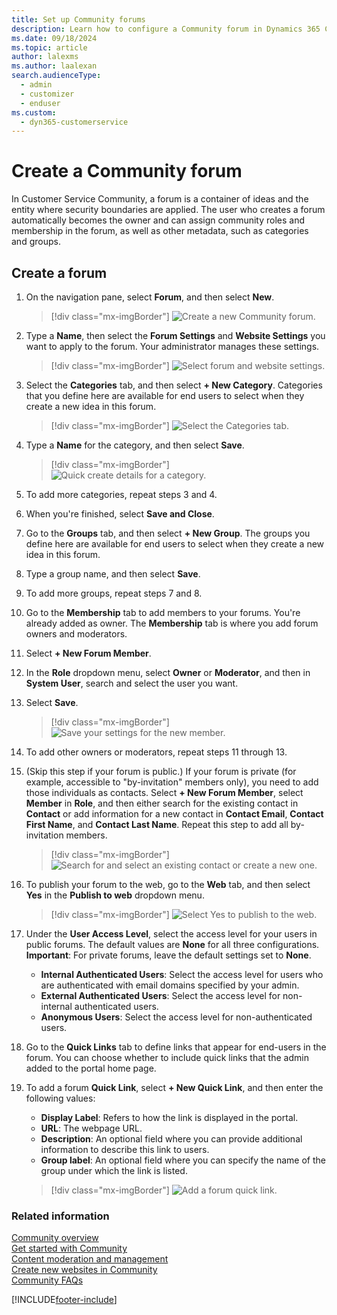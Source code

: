 ```yaml
---
title: Set up Community forums
description: Learn how to configure a Community forum in Dynamics 365 Customer Service.
ms.date: 09/18/2024
ms.topic: article
author: lalexms
ms.author: laalexan
search.audienceType: 
  - admin
  - customizer
  - enduser
ms.custom: 
  - dyn365-customerservice
---
```


# Create a Community forum

In Customer Service Community, a forum is a container of ideas and the entity where security boundaries are applied. The user who creates a forum automatically becomes the owner and can assign community roles and membership in the forum, as well as other metadata, such as categories and groups.

## Create a forum

1.	On the navigation pane, select **Forum**, and then select **New**.
     > [!div class="mx-imgBorder"] 
     > ![Create a new Community forum.](../media/community-create-new-forum.png)

1.	Type a **Name**, then select the **Forum Settings** and **Website Settings** you want to apply to the forum. Your administrator manages these settings.
   
     > [!div class="mx-imgBorder"] 
     > ![Select forum and website settings.](../media/community-new-forum-details.png)
     
1.	Select the **Categories** tab, and then select **+ New Category**. Categories that you define here are available for end users to select when they create a new idea in this forum.
   
     > [!div class="mx-imgBorder"] 
     > ![Select the Categories tab.](../media/community-categories-tab.png)
     
1.	Type a **Name** for the category, and then select **Save**.

  	 > [!div class="mx-imgBorder"] 
     > ![Quick create details for a category.](../media/community-quick-create-category.png)
    
1.	To add more categories, repeat steps 3 and 4.

1.	When you're finished, select **Save and Close**.

1.	Go to the **Groups** tab, and then select **+ New Group**. The groups you define here are available for end users to select when they create a new idea in this forum.

1.	Type a group name, and then select **Save**.

1.	To add more groups, repeat steps 7 and 8.

1.	Go to the **Membership** tab to add members to your forums. You're already added as owner. The **Membership** tab is where you add forum owners and moderators.

1.	Select **+ New Forum Member**.
    
1.	In the **Role** dropdown menu, select **Owner** or **Moderator**, and then in **System User**, search and select the user you want.

1.	Select **Save**.
     > [!div class="mx-imgBorder"] 
     > ![Save your settings for the new member.](../media/community-quick-create-forum-member.png)

1.	To add other owners or moderators, repeat steps 11 through 13.

1.	(Skip this step if your forum is public.) If your forum is private (for example, accessible to "by-invitation" members only), you need to add those individuals as contacts. Select **+ New Forum Member**, select **Member** in **Role**, and then either search for the existing contact in **Contact** or add information for a new contact in **Contact Email**, **Contact First Name**, and **Contact Last Name**. Repeat this step to add all by-invitation members.
   
     > [!div class="mx-imgBorder"] 
     > ![Search for and select an existing contact or create a new one.](../media/community-select-create-contact.png)
     
1.	To publish your forum to the web, go to the **Web** tab, and then select **Yes** in the **Publish to web** dropdown menu.

  	 > [!div class="mx-imgBorder"] 
     > ![Select Yes to publish to the web.](../media/community-publish-settings.png)

1.	Under the **User Access Level**, select the access level for your users in public forums. The default values are **None** for all three configurations.
    **Important**: For private forums, leave the default settings set to **None**.
    - **Internal Authenticated Users**: Select the access level for users who are authenticated with email domains specified by your admin.
    - **External Authenticated Users**: Select the access level for non-internal authenticated users.
    - **Anonymous Users**: Select the access level for non-authenticated users.

1.	Go to the **Quick Links** tab to define links that appear for end-users in the forum. You can choose whether to include quick links that the admin added to the portal home page.

1.	To add a forum **Quick Link**, select **+ New Quick Link**, and then enter the following values:<br>
    - **Display Label**: Refers to how the link is displayed in the portal.<br>
    - **URL**: The webpage URL.<br>
    - **Description**: An optional field where you can provide additional information to describe this link to users.<br>
    - **Group label**: An optional field where you can specify the name of the group under which the link is listed.

  	 > [!div class="mx-imgBorder"] 
     > ![Add a forum quick link.](../media/community-forum-quick-link.png)
    
### Related information

[Community overview](community-overview.md)<br>
[Get started with Community](community-get-started.md)<br>
[Content moderation and management](community-moderator-experience.md)<br>
[Create new websites in Community](community-create-websites.md)<br>
[Community FAQs](community-faqs.md)


[!INCLUDE[footer-include](../../includes/footer-banner.md)]
